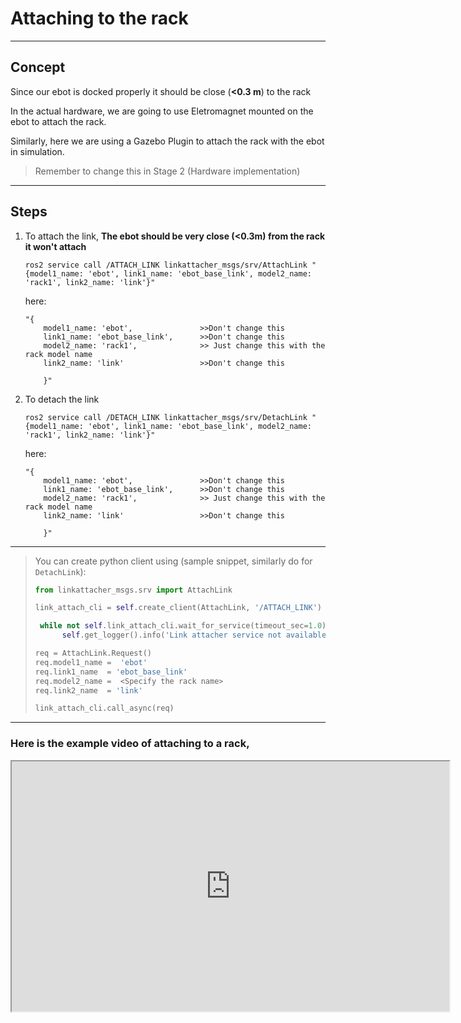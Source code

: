 # Attaching to the rack 
---

## Concept

Since our ebot is docked properly it should be close (**<0.3 m**) to the rack

In the actual hardware, we are going to use Eletromagnet mounted on the ebot to attach the rack.

Similarly, here we are using a Gazebo Plugin to attach the rack with the ebot in simulation.

>Remember to change this in Stage 2 (Hardware implementation)

---

## Steps 

1) To attach the link, **The ebot should be very close (<0.3m) from the rack it won't attach**
    ```
    ros2 service call /ATTACH_LINK linkattacher_msgs/srv/AttachLink "{model1_name: 'ebot', link1_name: 'ebot_base_link', model2_name: 'rack1', link2_name: 'link'}"
    ```

    here:
    ```
    "{
        model1_name: 'ebot',               >>Don't change this
        link1_name: 'ebot_base_link',      >>Don't change this
        model2_name: 'rack1',              >> Just change this with the rack model name
        link2_name: 'link'                 >>Don't change this
        
        }"
    ```

2) To detach the link 
    ```
    ros2 service call /DETACH_LINK linkattacher_msgs/srv/DetachLink "{model1_name: 'ebot', link1_name: 'ebot_base_link', model2_name: 'rack1', link2_name: 'link'}"
    ```

    here:
    ```
    "{
        model1_name: 'ebot',               >>Don't change this
        link1_name: 'ebot_base_link',      >>Don't change this
        model2_name: 'rack1',              >> Just change this with the rack model name
        link2_name: 'link'                 >>Don't change this
        
        }"
    ```
---


> You can create python client using (sample snippet, similarly do for `DetachLink`):
> ```python
> from linkattacher_msgs.srv import AttachLink
>
> link_attach_cli = self.create_client(AttachLink, '/ATTACH_LINK')
>
>  while not self.link_attach_cli.wait_for_service(timeout_sec=1.0):
>       self.get_logger().info('Link attacher service not available, waiting again...')
>
> req = AttachLink.Request()
> req.model1_name =  'ebot'     
> req.link1_name  = 'ebot_base_link'       
> req.model2_name =  <Specify the rack name>       
> req.link2_name  = 'link'  
>
> link_attach_cli.call_async(req)
>
> ```



---

### Here is the example video of attaching to a rack,

<iframe width="700" height="400"
    src="https://www.youtube.com/embed/REMsQhp56fs?si=2B8qLsg4bCtOeqzy">
</iframe> 